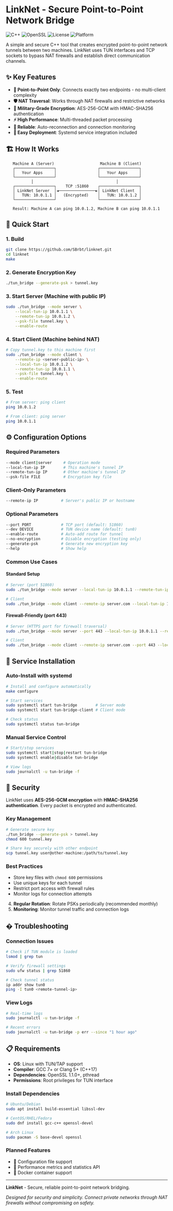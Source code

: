 # LinkNet - Secure Point-to-Point Network Bridge

![C++](https://img.shields.io/badge/C%2B%2B-17-blue.svg)
![OpenSSL](https://img.shields.io/badge/OpenSSL-AES--256--GCM-green.svg)
![License](https://img.shields.io/badge/License-MIT-yellow.svg)
![Platform](https://img.shields.io/badge/Platform-Linux-lightgrey.svg)

A simple and secure C++ tool that creates encrypted point-to-point network tunnels between two machines. LinkNet uses TUN interfaces and TCP sockets to bypass NAT firewalls and establish direct communication channels.

## ✨ Key Features

- **🔗 Point-to-Point Only**: Connects exactly two endpoints - no multi-client complexity
- **🛡️ NAT Traversal**: Works through NAT firewalls and restrictive networks
- **🔐 Military-Grade Encryption**: AES-256-GCM with HMAC-SHA256 authentication
- **⚡ High Performance**: Multi-threaded packet processing
- **🔄 Reliable**: Auto-reconnection and connection monitoring
- **🔧 Easy Deployment**: Systemd service integration included

## 🏗️ How It Works

```
   Machine A (Server)                    Machine B (Client)
   ┌─────────────────┐                  ┌─────────────────┐
   │   Your Apps     │                  │   Your Apps     │
   └─────────────────┘                  └─────────────────┘
           │                                    │
   ┌─────────────────┐    TCP :51860    ┌─────────────────┐
   │ LinkNet Server  │◄────────────────►│ LinkNet Client  │
   │   TUN: 10.0.1.1 │   (Encrypted)    │   TUN: 10.0.1.2 │
   └─────────────────┘                  └─────────────────┘
   
   Result: Machine A can ping 10.0.1.2, Machine B can ping 10.0.1.1
```

## 🚀 Quick Start

### 1. Build
```bash
git clone https://github.com/SBrbt/linknet.git
cd linknet
make
```

### 2. Generate Encryption Key
```bash
./tun_bridge --generate-psk > tunnel.key
```

### 3. Start Server (Machine with public IP)
```bash
sudo ./tun_bridge --mode server \
    --local-tun-ip 10.0.1.1 \
    --remote-tun-ip 10.0.1.2 \
    --psk-file tunnel.key \
    --enable-route
```

### 4. Start Client (Machine behind NAT)
```bash
# Copy tunnel.key to this machine first
sudo ./tun_bridge --mode client \
    --remote-ip <server-public-ip> \
    --local-tun-ip 10.0.1.2 \
    --remote-tun-ip 10.0.1.1 \
    --psk-file tunnel.key \
    --enable-route
```

### 5. Test
```bash
# From server: ping client
ping 10.0.1.2

# From client: ping server  
ping 10.0.1.1
```

## ⚙️ Configuration Options

### Required Parameters
```bash
--mode client|server     # Operation mode
--local-tun-ip IP        # This machine's tunnel IP
--remote-tun-ip IP       # Other machine's tunnel IP  
--psk-file FILE          # Encryption key file
```

### Client-Only Parameters
```bash
--remote-ip IP          # Server's public IP or hostname
```

### Optional Parameters
```bash
--port PORT             # TCP port (default: 51860)
--dev DEVICE            # TUN device name (default: tun0)
--enable-route          # Auto-add route for tunnel
--no-encryption         # Disable encryption (testing only)
--generate-psk          # Generate new encryption key
--help                  # Show help
```

### Common Use Cases

#### Standard Setup
```bash
# Server (port 51860)
sudo ./tun_bridge --mode server --local-tun-ip 10.0.1.1 --remote-tun-ip 10.0.1.2 --psk-file key --enable-route

# Client  
sudo ./tun_bridge --mode client --remote-ip server.com --local-tun-ip 10.0.1.2 --remote-tun-ip 10.0.1.1 --psk-file key --enable-route
```

#### Firewall-Friendly (port 443)
```bash
# Server (HTTPS port for firewall traversal)
sudo ./tun_bridge --mode server --port 443 --local-tun-ip 10.0.1.1 --remote-tun-ip 10.0.1.2 --psk-file key --enable-route

# Client
sudo ./tun_bridge --mode client --remote-ip server.com --port 443 --local-tun-ip 10.0.1.2 --remote-tun-ip 10.0.1.1 --psk-file key --enable-route
```

## 🔧 Service Installation

### Auto-Install with systemd
```bash
# Install and configure automatically
make configure

# Start services
sudo systemctl start tun-bridge        # Server mode
sudo systemctl start tun-bridge-client # Client mode

# Check status
sudo systemctl status tun-bridge
```

### Manual Service Control
```bash
# Start/stop services
sudo systemctl start|stop|restart tun-bridge
sudo systemctl enable|disable tun-bridge

# View logs
sudo journalctl -u tun-bridge -f
```

## 🔐 Security

LinkNet uses **AES-256-GCM encryption** with **HMAC-SHA256 authentication**. Every packet is encrypted and authenticated.

### Key Management
```bash
# Generate secure key
./tun_bridge --generate-psk > tunnel.key
chmod 600 tunnel.key

# Share key securely with other endpoint
scp tunnel.key user@other-machine:/path/to/tunnel.key
```

### Best Practices
- Store key files with `chmod 600` permissions
- Use unique keys for each tunnel
- Restrict port access with firewall rules
- Monitor logs for connection attempts
4. **Regular Rotation**: Rotate PSKs periodically (recommended monthly)
5. **Monitoring**: Monitor tunnel traffic and connection logs
## �️ Troubleshooting

### Connection Issues
```bash
# Check if TUN module is loaded
lsmod | grep tun

# Verify firewall settings
sudo ufw status | grep 51860

# Check tunnel status
ip addr show tun0
ping -I tun0 <remote-tunnel-ip>
```

### View Logs
```bash
# Real-time logs
sudo journalctl -u tun-bridge -f

# Recent errors
sudo journalctl -u tun-bridge -p err --since "1 hour ago"
```

## 📋 Requirements

- **OS**: Linux with TUN/TAP support
- **Compiler**: GCC 7+ or Clang 5+ (C++17)
- **Dependencies**: OpenSSL 1.1.0+, pthread
- **Permissions**: Root privileges for TUN interface

### Install Dependencies
```bash
# Ubuntu/Debian
sudo apt install build-essential libssl-dev

# CentOS/RHEL/Fedora  
sudo dnf install gcc-c++ openssl-devel

# Arch Linux
sudo pacman -S base-devel openssl
```

### Planned Features
- 🔄 Configuration file support
- 🔄 Performance metrics and statistics API
- 🔄 Docker container support

---

**LinkNet** - Secure, reliable point-to-point network bridging.

*Designed for security and simplicity. Connect private networks through NAT firewalls without compromising on safety.*
